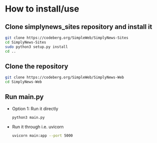 # How to install/use

## Clone simplynews_sites repository and install it
```sh
git clone https://codeberg.org/SimpleWeb/SimplyNews-Sites
cd SimplyNews-Sites
sudo python3 setup.py install
cd ..
```

## Clone the repository
``` sh
git clone https://codeberg.org/SimpleWeb/SimplyNews-Web
cd SimplyNews-Web
```

## Run main.py
- Option 1: Run it directly
  ```sh
  python3 main.py
  ```


- Run it through i.e. uvicorn
  ```sh
  uvicorn main:app --port 5000
  ```

